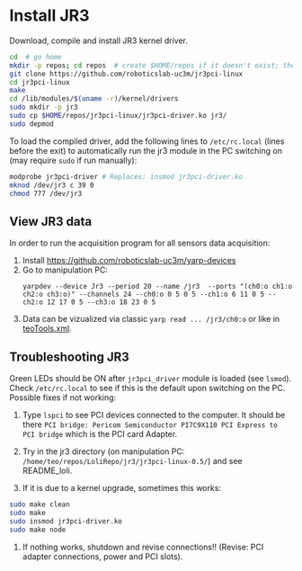 # Install JR3

Download, compile and install JR3 kernel driver.
```bash
cd  # go home
mkdir -p repos; cd repos  # create $HOME/repos if it doesn't exist; then, enter it
git clone https://github.com/roboticslab-uc3m/jr3pci-linux
cd jr3pci-linux
make
cd /lib/modules/$(uname -r)/kernel/drivers
sudo mkdir -p jr3
sudo cp $HOME/repos/jr3pci-linux/jr3pci-driver.ko jr3/
sudo depmod
```

To load the compiled driver, add the following lines to `/etc/rc.local` (lines before the exit) to automatically run the jr3 module in the PC switching on (may require `sudo` if run manually):

```bash
modprobe jr3pci-driver # Replaces: insmod jr3pci-driver.ko
mknod /dev/jr3 c 39 0
chmod 777 /dev/jr3
```

## View JR3 data

In order to  run the acquisition program for all sensors data acquisition:
1. Install https://github.com/roboticslab-uc3m/yarp-devices
1. Go to manipulation PC:
   ```
   yarpdev --device Jr3 --period 20 --name /jr3  --ports "(ch0:o ch1:o ch2:o ch3:o)" --channels 24 --ch0:o 0 5 0 5 --ch1:o 6 11 0 5 --ch2:o 12 17 0 5 --ch3:o 18 23 0 5
   ```
1. Data can be vizualized via classic `yarp read ... /jr3/ch0:o` or like in [teoTools.xml](https://github.com/roboticslab-uc3m/teo-configuration-files/blob/762ebe5079e05da38602e21e2feccd9901d8513d/share/teoTools/scripts/teoTools.xml#L44-L71).

## Troubleshooting JR3

Green LEDs should be ON after `jr3pci_driver` module is loaded (see `lsmod`). Check `/etc/rc.local` to see if this is the default upon switching on the PC. Possible fixes if not working:

1. Type `lspci` to see PCI devices connected to the computer. It should be there `PCI bridge: Pericom Semiconductor PI7C9X110 PCI Express to PCI bridge` which is the PCI card Adapter.

1. Try in the jr3 directory (on manipulation PC: `/home/teo/repos/LoliRepo/jr3/jr3pci-linux-0.5/`) and see README_loli.

1. If it is due to a kernel upgrade, sometimes this works:

```bash 
sudo make clean
sudo make
sudo insmod jr3pci-driver.ko
sudo make node
```

1. If nothing works, shutdown and revise connections!! (Revise: PCI adapter connections, power and PCI slots).
